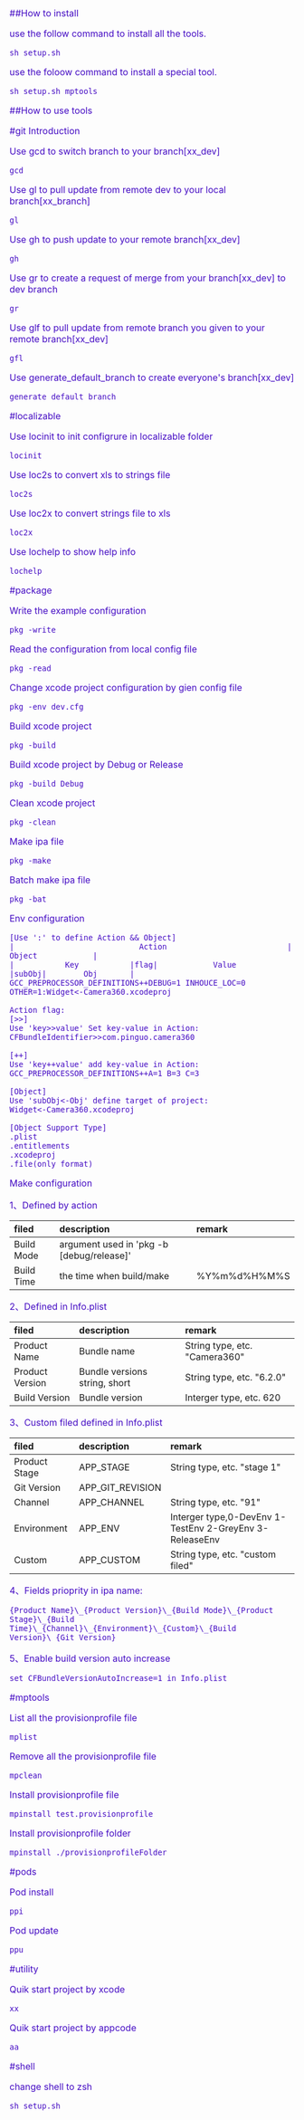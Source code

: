 
<font color="#450cc4" size = "3px">	

##How to install

use the follow command to install all the tools.

	sh setup.sh

use the foloow command to install a special tool.

	sh setup.sh mptools
	
##How to use tools

#git
Introduction

Use gcd to switch branch to your branch[xx_dev]

	gcd

Use gl to pull update from remote dev to your local branch[xx_branch]
	
	gl

Use gh to push update to your remote branch[xx_dev]
	
	gh

Use gr to create a request of merge from your branch[xx_dev] to dev branch
	
	gr

Use glf to pull update from remote branch you given to your remote branch[xx_dev]
	
	gfl

Use generate_default_branch to create everyone's branch[xx_dev]
	
	generate_default_branch

#localizable

Use locinit to init configrure in  localizable folder
	
	locinit

Use loc2s to convert xls to strings file
	
	loc2s

Use loc2x to convert strings file to xls
	
	loc2x
	
Use lochelp to show help info
	
	lochelp
	
#package

Write the example configuration

	pkg -write

Read the configuration from local config file

	pkg -read
	
Change xcode project configuration by gien config file

	pkg -env dev.cfg
	
Build xcode project

	pkg -build

Build xcode project by Debug or Release

	pkg -build Debug
	
Clean xcode project

	pkg -clean
	
Make ipa file

	pkg -make

Batch make ipa file

	pkg -bat

Env configuration
	
	[Use ':' to define Action && Object]
	|							Action							|		Object			  |
	|			Key 		  |flag|			Value 			|subObj|		Obj 	  |
	GCC_PREPROCESSOR_DEFINITIONS++DEBUG=1 INHOUCE_LOC=0 OTHER=1:Widget<-Camera360.xcodeproj

	Action flag:
	[>>]
	Use 'key>>value' Set key-value in Action: 
	CFBundleIdentifier>>com.pinguo.camera360

	[++]
	Use 'key++value' add key-value in Action:
	GCC_PREPROCESSOR_DEFINITIONS++A=1 B=3 C=3

	[Object]
	Use 'subObj<-Obj' define target of project:
	Widget<-Camera360.xcodeproj

	[Object Support Type]
	.plist
	.entitlements
	.xcodeproj
	.file(only format)

Make configuration

1、Defined by action
	
filed|description|remark
:---------------|:---------------	|:---------------
Build Mode| argument used in 'pkg -b [debug/release]'
Build Time| the time when build/make | %Y%m%d%H%M%S

2、Defined in Info.plist

filed|description|remark
:---------------|:---------------	|:---------------
Product Name|Bundle name|String type, etc. "Camera360"
Product Version|Bundle versions string, short|String type, etc. "6.2.0"
Build Version|Bundle version | Interger type, etc. 620

3、Custom filed defined in Info.plist
	
filed|description|remark
:---------------|:---------------	|:---------------
Product Stage|APP_STAGE|String type, etc. "stage 1"
Git Version|APP_GIT_REVISION
Channel|APP_CHANNEL|String type, etc. "91"
Environment|APP_ENV|Interger type,0-DevEnv 1-TestEnv 2-GreyEnv 3-ReleaseEnv
Custom|APP_CUSTOM|String type, etc. "custom filed"

4、Fields prioprity in ipa name:
	
	{Product Name}\_{Product Version}\_{Build Mode}\_{Product Stage}\_{Build Time}\_{Channel}\_{Environment}\_{Custom}\_{Build Version}\_{Git Version}

5、Enable build version auto increase 

	set CFBundleVersionAutoIncrease=1 in Info.plist

	
#mptools

List all the provisionprofile file

	mplist
	
Remove all the provisionprofile file

	mpclean
	
Install provisionprofile file

	mpinstall test.provisionprofile
	
Install provisionprofile folder

	mpinstall ./provisionprofileFolder

#pods

Pod install

	ppi
	
Pod update

	ppu
	
#utility

Quik start project by xcode

	xx
	
Quik start project by appcode

	aa
	
#shell

change shell to zsh

	sh setup.sh
   